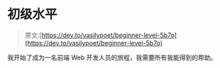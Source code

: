 # 初级水平

> 原文:[https://dev.to/vasilypoet/beginner-level-5b7o](https://dev.to/vasilypoet/beginner-level-5b7o)

我开始了成为一名前端 Web 开发人员的旅程，我需要所有我能得到的帮助。